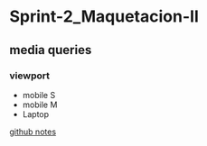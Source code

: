 ﻿# Sprint-2_Maquetacion-II

## media queries
### viewport
- mobile S
- mobile M
- Laptop

[github notes](notes.md)
